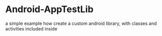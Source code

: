 # Android-AppTestLib
a simple example how create a custom android library, with classes and activities included inside
